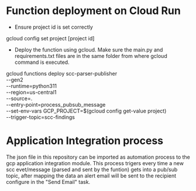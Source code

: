 # Function deployment on Cloud Run

- Ensure project id is set correctly

gcloud config set project [project id]

- Deploy the function using gcloud. Make sure the main.py and requirements.txt files are in the same folder from where gcloud command is executed.

gcloud functions deploy scc-parser-publisher \
  --gen2 \
  --runtime=python311 \
  --region=us-central1 \
  --source=. \
  --entry-point=process_pubsub_message \
  --set-env-vars GCP_PROJECT=$(gcloud config get-value project) \
  --trigger-topic=scc-findings


# Application Integration process

The json file in this repository can be imported as automation process to the gcp application integration module.
This process trigers every time a new scc evet/message (parsed and sent by the funtion) gets into a pub/sub topic, after mapping the data an alert email will be sent to the recipient configure in the "Send Email" task.
